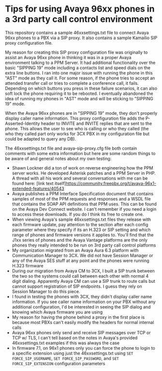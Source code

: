 # Tips for using Avaya 96xx phones in a 3rd party call control environment

This repository contains a sample 46xxsettings.txt file to connect Avaya 96xx phones to a PBX via a SIP proxy.  It also contains a sample Kamailio SIP proxy configuration file.

My reason for creating this SIP proxy configuration file was originally to assist an Avaya 96xx phone in thinking it was in a proper Avaya environment talking to a PPM Server.  It had additional functionality over the basic "SIPPING 19" mode including a contacts list and speed dials on the extra line buttons.  I ran into one major issue with running the phone in this "AST" mode as they call it.  For some reason, if the phone tries to accept an attended transfer call or tries to complete a conference call, it fails.  Depending on which buttons you press in these failure scenarios, it can also soft lock the phone requiring it to be rebooted.  I eventually abandoned the idea of running my phones in "AST" mode and will be sticking to "SIPPING 19" mode.

When the Avaya 96xx phones are in "SIPPING 19" mode, they don't properly display caller name information.  This proxy configuration file adds the P-Asserted-Identity header to INVITE and INVITE replies that are sent to the phone. This allows the user to see who is calling or who they called (the who they called part only works for 3CX PBX in my configuration file but could be adapted to query any DB).

The 46xxsettings.txt file and avaya-sip-proxy.cfg file both contain comments with some extra information but here are some random things to be aware of and general notes about my own testing:
* Shawn Lockner did a ton of work on reverse engineering how the PPM server works.  He developed Asterisk patches and a PPM Server in PHP.  A thread with all his work and several conversations with me can be found here: [link text itself]https://community.freepbx.org/t/avaya-96x1-extended-features/40543
* Avaya publishes a PPM Interface Specification document that contains samples of most of the PPM requests and responses and a WSDL file that contains the SOAP API definitions that PPM uses.  This can be found on the Avaya Dev Connect website.  I can't remember if you need a login to access these downloads.  If you do I think its free to create one.
* When viewing Avaya's sample 46xxsettings.txt files they release with each firmware update, pay attention to the section after each config parameter where they specify if its an H.323 or SIP setting and which range of phones and firmware versions it applies to.  You'll find that the J1xx series of phones and the Avaya Vantage platforms are the only phones they really intended to be run on 3rd party call control platforms
* My organization migrated from an Avaya Aura 6.3 platform with Communication Manager to 3CX.  We did not have Session Manager or any of the Avaya SES stuff at any point and the phones were running H.323 firmware
* During our migration from Avaya CM to 3CX, I built a SIP trunk between the two so the systems could call between each other with normal 4 digit dialing.  Apparently Avaya CM can use a SIP trunk to route calls but cannot support registration of SIP endpoints.  I guess they rely on Session Manager to do this piece.
* I found in testing the phones with 3CX, they didn't display caller name information.  If you see caller name information on your PBX without any additional configuration, I'd be interested in seeing the SIP dialog and knowing which Avaya firmware you are using
* My reason for having the phone behind a proxy in the first place is because most PBXs can't easily modify the headers for normal internal calls
* Avaya 96xx phones only send and receive SIP messages over TCP or TCP w/ TLS, I can't tell based on the notes in Avaya's provided 46xxsettings.txt examples if this was always the case
* In firmware 7.1, on 96x1 phones only you can force the phone to login to a specific extension using just the 46xxsettings.txt using `SET FORCE_SIP_USERNAME`, `SET FORCE_SIP_PASSWORD`, and `SET FORCE_SIP_EXTENSION` configuration parameters
